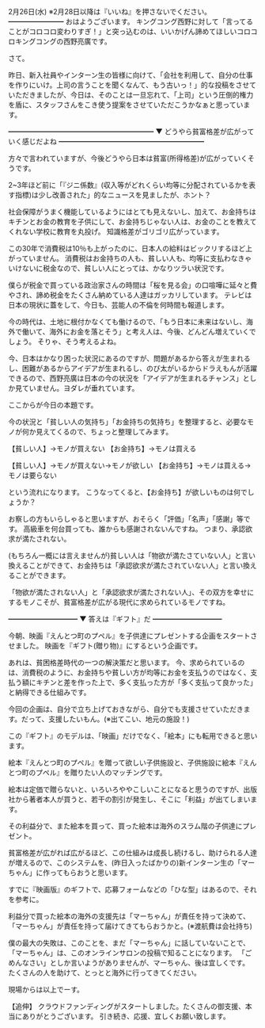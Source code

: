 2月26日(水) ※2月28日以降は『いいね』を押さないでください。
━━━━━━━━
おはようございます。
キングコング西野に対して「言ってることがコロコロ変わりすぎ！」と突っ込むのは、いいかげん諦めてほしいコロコロキングコングの西野亮廣です。

さて。

昨日、新入社員やインターン生の皆様に向けて、「会社を利用して、自分の仕事を作りにいけ。上司の言うことを聞くなんて、もう古いっ！」的な投稿をさせていただきましたが、今日は、そのことは一旦忘れて、「上司」という圧倒的権力を盾に、スタッフさんをこき使う提案をさせていただこうかなぁと思っています。

━━━━━━━━━━━━━━━━━━━━━
▼ どうやら貧富格差が広がっていく感じだよね
━━━━━━━━━━━━━━━━━━━━━

方々で言われていますが、今後どうやら日本は貧富(所得格差)が広がっていくそうです。

2~3年ほど前に「『ジニ係数』(収入等がどれくらい均等に分配されているかを表す指標)は少し改善された」的なニュースを見ましたが、ホント？

社会保障がうまく機能しているようにはとても見えないし、加えて、お金持ちはキチンとお金の教育を子供にして、お金持ちじゃない人は、お金のことを教えてくれない学校に教育を丸投げ。
知識格差がゴリゴリ広がっています。

この30年で消費税は10％も上がったのに、日本人の給料はビックリするほど上がっていません。
消費税はお金持ちの人も、貧しい人も、均等に支払わなきゃいけないに税金なので、貧しい人にとっては、かなりツラい状況です。

僕らが税金で買っている政治家さんの時間は「桜を見る会」の口喧嘩に延々と費やされ、諦め税金をたくさん納めている人達はガッカリしています。
テレビは日本の現状に蓋をして、今日も、芸能人の不倫を何時間も報道します。

今の時代は、土地に根付かなくても働けるので、「もう日本に未来はないし、海外で働いて、海外にお金を落とそう」と考え人は、今後、どんどん増えていくでしょう。
そりゃ、そう考えるよね。

今、日本はかなり困った状況にあるのですが、問題があるから答えが生まれるし、困難があるからアイデアが生まれるし、のび太がいるからドラえもんが活躍できるので、西野亮廣は日本の今の状況を「アイデアが生まれるチャンス」としか見ていません。ヨダレが垂れています。

ここからが今日の本題です。

今の状況と「貧しい人の気持ち」「お金持ちの気持ち」を整理すると、必要なモノが何か見えてくるので、ちょっと整理してみます。

【貧しい人】→モノが買えない
【お金持ち】→モノは買える

【貧しい人】→モノが買えない→モノが欲しい
【お金持ち】→モノは買える→モノは要らない

という流れになります。
こうなってくると、【お金持ち】が欲しいものは何でしょうか？

お察しの方もいらしゃると思いますが、おそらく「評価」「名声」「感謝」等です。
高級車を何台買っても、誰からも感謝されないんですね。
つまり、承認欲求が満たされない。

(もちろん一概には言えませんが)貧しい人は「物欲が満たさていない人」と言い換えることができて、お金持ちは「承認欲求が満たされていない人」と言い換えることができます。

「物欲が満たされない人」と「承認欲求が満たされない人」、その双方を幸せにするモノこそが、貧富格差が広がる現代に求められているモノですね。

━━━━━━━━━━
▼ 答えは『ギフト』だ
━━━━━━━━━━

今朝、映画『えんとつ町のプペル』を子供達にプレゼントする企画をスタートさせました。
映画を『ギフト(贈り物)』にするという企画です。

あれは、貧困格差時代の一つの解決策だと思います。
今、求められているのは、消費税のように、お金持ちや貧しい方が均等にお金を支払うのではなく、支払う額にキチンと差を作った上で、多く支払った方が「多く支払って良かった」と納得できる仕組みです。

今回の企画は、自分で立ち上げておきながら、自分でも支援させていただきます。だって、支援したいもん。(※出てこい、地元の施設！)

この『ギフト』のモデルは、「映画」だけでなく、「絵本」にも転用できると思います。

絵本『えんとつ町のプペル』を贈って欲しい子供施設と、子供施設に絵本『えんとつ町のプペル』を贈りたい人のマッチングです。

絵本は定価で贈らないと、いろいろややこしいことになると思うのですが、出版社から著者本人が買うと、若干の割引が発生し、そこに「利益」が出てしまいます。　

その利益分で、また絵本を買って、買った絵本は海外のスラム階の子供達にプレゼント。

貧富格差が広がれば広がるほど、この仕組みは成長し続けるし、助けられる人達が増えるので、このシステムを、(昨日入ったばかりの)新インターン生の「マーちゃん」に作ってもらおうと思います。

すでに『映画版』のギフトで、応募フォームなどの「ひな型」はあるので、それを参考に。

利益分で買った絵本の海外の支援先は「マーちゃん」が責任を持って決めて、「マーちゃん」が責任を持って届けてきてもらおうかと。(※渡航費は会社持ち)

僕の最大の失敗は、このことを、まだ「マーちゃん」に話していないことで、「マーちゃん」は、このオンラインサロンの投稿で知ることになります。
「ごめんなさい」としか言いようがありませんが、マーちゃん、後は宜しくです。
たくさんの人を助けて、とっとと海外に行ってきてください。

現場からは以上でーす。

【追伸】
クラウドファンディングがスタートしました。たくさんの御支援、本当にありがとうございます。
引き続き、応援、宜しくお願い致します。

